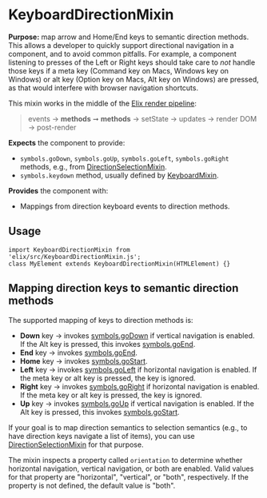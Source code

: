 # KeyboardDirectionMixin

**Purpose:** map arrow and Home/End keys to semantic direction methods. This allows a developer to quickly support directional navigation in a component, and to avoid common pitfalls. For example, a component listening to presses of the Left or Right keys should take care to _not_ handle those keys if a meta key (Command key on Macs, Windows key on Windows) or alt key (Option key on Macs, Alt key on Windows) are pressed, as that would interfere with browser navigation shortcuts.


This mixin works in the middle of the [Elix render pipeline](/documentation#elix-render-pipeline):

> events → **methods** ➞ **methods** → setState → updates → render DOM → post-render

**Expects** the component to provide:
* `symbols.goDown`, `symbols.goUp`, `symbols.goLeft`, `symbols.goRight` methods, e.g., from [DirectionSelectionMixin](DirectionSelectionMixin).
* `symbols.keydown` method, usually defined by [KeyboardMixin](KeyboardMixin).

**Provides** the component with:
* Mappings from direction keyboard events to direction methods.


## Usage

    import KeyboardDirectionMixin from 'elix/src/KeyboardDirectionMixin.js';
    class MyElement extends KeyboardDirectionMixin(HTMLElement) {}


## Mapping direction keys to semantic direction methods

The supported mapping of keys to direction methods is:

* **Down** key → invokes [symbols.goDown](symbols#goDown) if vertical navigation
  is enabled. If the Alt key is pressed, this invokes
  [symbols.goEnd](symbols#goEnd).
* **End** key → invokes [symbols.goEnd](symbols#goEnd).
* **Home** key → invokes [symbols.goStart](symbols#goStart).
* **Left** key → invokes [symbols.goLeft](symbols#goLeft) if horizontal
  navigation is enabled. If the meta key or alt key is pressed, the key is
  ignored.
* **Right** key → invokes [symbols.goRight](symbols#goRight) if horizontal
  navigation is enabled. If the meta key or alt key is pressed, the key is
  ignored.
* **Up** key → invokes [symbols.goUp](symbols#goUp) if vertical navigation is
  enabled. If the Alt key is pressed, this invokes
  [symbols.goStart](symbols#goStart).

If your goal is to map direction semantics to selection semantics (e.g., to have direction keys navigate a list of items), you can use [DirectionSelectionMixin](DirectionSelectionMixin) for that purpose.

The mixin inspects a property called `orientation` to determine whether horizontal navigation, vertical navigation, or both are enabled. Valid values for that property are "horizontal", "vertical", or "both", respectively. If the property is not defined, the default value is "both".
